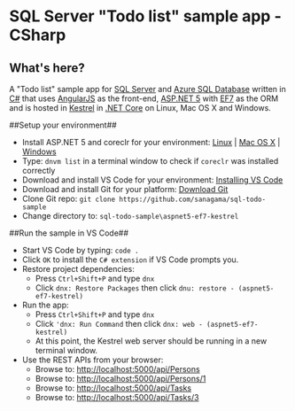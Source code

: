 # SQL Server "Todo list" sample app - CSharp

## What's here? ##

A "Todo list" sample app for [SQL Server](https://www.microsoft.com/en-us/server-cloud/products/sql-server-2016/) and [Azure SQL Database](https://azure.microsoft.com/en-us/documentation/services/sql-database/) written in [C#](https://msdn.microsoft.com/en-us/library/67ef8sbd.aspx) that uses [AngularJS]() as the front-end, [ASP.NET 5](http://docs.asp.net/en/latest/conceptual-overview/aspnet.html) with [EF7](https://docs.efproject.net/en/latest/) as the ORM and is hosted in [Kestrel](https://github.com/aspnet/KestrelHttpServer) in [.NET Core](http://docs.asp.net/en/latest/conceptual-overview/dotnetcore.html) on Linux, Mac OS X and Windows.

##Setup your environment##
* Install ASP.NET 5 and coreclr for your environment: [Linux](https://docs.asp.net/en/latest/getting-started/installing-on-linux.html) | [Mac OS X](https://docs.asp.net/en/latest/getting-started/installing-on-mac.html) | [Windows](https://docs.asp.net/en/latest/getting-started/installing-on-windows.html)
* Type: `dnvm list` in a terminal window to check if `coreclr` was installed correctly
* Download and install VS Code for your environment: [Installing VS Code](https://code.visualstudio.com/Docs/editor/setup)
* Download and install Git for your platform: [Download Git](https://git-scm.com/download)
* Clone Git repo: `git clone https://github.com/sanagama/sql-todo-sample`
* Change directory to: `sql-todo-sample\aspnet5-ef7-kestrel`

##Run the sample in VS Code##
* Start VS Code by typing: `code .`
* Click `OK` to install the `C# extension` if VS Code prompts you.
* Restore project dependencies:
    - Press `Ctrl+Shift+P` and type `dnx`
    - Click `dnx: Restore Packages` then click `dnu: restore - (aspnet5-ef7-kestrel)`
* Run the app:
    - Press `Ctrl+Shift+P` and type `dnx`
    - Click `'dnx: Run Command` then click `dnx: web - (aspnet5-ef7-kestrel)`
    - At this point, the Kestrel web server should be running in a new terminal window.  
* Use the REST APIs from your browser:
    - Browse to: <http://localhost:5000/api/Persons>
    - Browse to: <http://localhost:5000/api/Persons/1>
    - Browse to: <http://localhost:5000/api/Tasks>
    - Browse to: <http://localhost:5000/api/Tasks/3>
